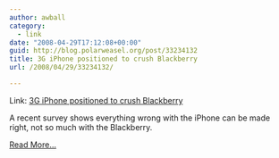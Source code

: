 ```yaml
---
author: awball
category:
  - link
date: "2008-04-29T17:12:08+00:00"
guid: http://blog.polarweasel.org/post/33234132
title: 3G iPhone positioned to crush Blackberry
url: /2008/04/29/33234132/

---
```

Link: [3G iPhone positioned to crush Blackberry](http://arstechnica.com/journals/apple.ars/2008/04/29/3g-iphone-positioned-to-crush-blackberry)

A recent survey shows everything wrong with the iPhone can be made right, not so much with the Blackberry.

[Read More…](http://arstechnica.com/journals/apple.ars/2008/04/29/3g-iphone-positioned-to-crush-blackberry)
